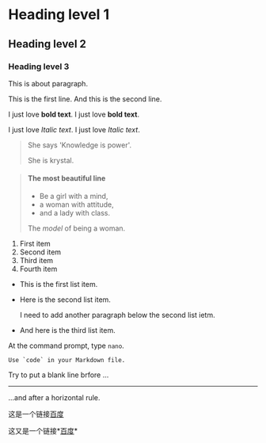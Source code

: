# Heading level 1
## Heading level 2
### Heading level 3
This is about paragraph.

This is the first line.
And this is the second line.

I just love **bold text**.
I just love __bold text__.

I just love *Italic text*.
I just love _Italic text_.

>She says 'Knowledge is power'.
>
>She is krystal.

>#### The most beautiful line
>
> - Be a girl with a mind,
> - a woman with attitude,
> - and a lady with class.
>
> The _model_ of being a woman.

1. First item
6. Second item
3. Third item
4. Fourth item

* This is the first list item.

* Here is the second list item.
  
     I need to add another paragraph below the second list ietm.

* And here is the third list item.

At the command prompt, type `nano`.

``Use `code` in your Markdown file.``

Try to put a blank line brfore ...

----

...and after a horizontal rule.

这是一个链接[百度](https://baidu.com)

这又是一个链接*[百度](https://baidu.com)*